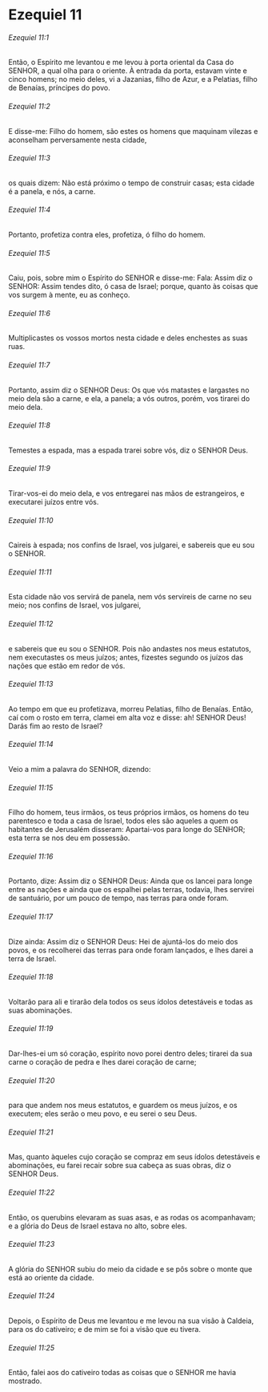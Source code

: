# Ezequiel 11

###### Ezequiel 11:1

Então, o Espírito me levantou e me levou à porta oriental da Casa do SENHOR, a qual olha para o oriente. À entrada da porta, estavam vinte e cinco homens; no meio deles, vi a Jazanias, filho de Azur, e a Pelatias, filho de Benaías, príncipes do povo.

###### Ezequiel 11:2

E disse-me: Filho do homem, são estes os homens que maquinam vilezas e aconselham perversamente nesta cidade,

###### Ezequiel 11:3

os quais dizem: Não está próximo o tempo de construir casas; esta cidade é a panela, e nós, a carne.

###### Ezequiel 11:4

Portanto, profetiza contra eles, profetiza, ó filho do homem.

###### Ezequiel 11:5

Caiu, pois, sobre mim o Espírito do SENHOR e disse-me: Fala: Assim diz o SENHOR: Assim tendes dito, ó casa de Israel; porque, quanto às coisas que vos surgem à mente, eu as conheço.

###### Ezequiel 11:6

Multiplicastes os vossos mortos nesta cidade e deles enchestes as suas ruas.

###### Ezequiel 11:7

Portanto, assim diz o SENHOR Deus: Os que vós matastes e largastes no meio dela são a carne, e ela, a panela; a vós outros, porém, vos tirarei do meio dela.

###### Ezequiel 11:8

Temestes a espada, mas a espada trarei sobre vós, diz o SENHOR Deus.

###### Ezequiel 11:9

Tirar-vos-ei do meio dela, e vos entregarei nas mãos de estrangeiros, e executarei juízos entre vós.

###### Ezequiel 11:10

Caireis à espada; nos confins de Israel, vos julgarei, e sabereis que eu sou o SENHOR.

###### Ezequiel 11:11

Esta cidade não vos servirá de panela, nem vós servireis de carne no seu meio; nos confins de Israel, vos julgarei,

###### Ezequiel 11:12

e sabereis que eu sou o SENHOR. Pois não andastes nos meus estatutos, nem executastes os meus juízos; antes, fizestes segundo os juízos das nações que estão em redor de vós.

###### Ezequiel 11:13

Ao tempo em que eu profetizava, morreu Pelatias, filho de Benaías. Então, caí com o rosto em terra, clamei em alta voz e disse: ah! SENHOR Deus! Darás fim ao resto de Israel?

###### Ezequiel 11:14

Veio a mim a palavra do SENHOR, dizendo:

###### Ezequiel 11:15

Filho do homem, teus irmãos, os teus próprios irmãos, os homens do teu parentesco e toda a casa de Israel, todos eles são aqueles a quem os habitantes de Jerusalém disseram: Apartai-vos para longe do SENHOR; esta terra se nos deu em possessão.

###### Ezequiel 11:16

Portanto, dize: Assim diz o SENHOR Deus: Ainda que os lancei para longe entre as nações e ainda que os espalhei pelas terras, todavia, lhes servirei de santuário, por um pouco de tempo, nas terras para onde foram.

###### Ezequiel 11:17

Dize ainda: Assim diz o SENHOR Deus: Hei de ajuntá-los do meio dos povos, e os recolherei das terras para onde foram lançados, e lhes darei a terra de Israel.

###### Ezequiel 11:18

Voltarão para ali e tirarão dela todos os seus ídolos detestáveis e todas as suas abominações.

###### Ezequiel 11:19

Dar-lhes-ei um só coração, espírito novo porei dentro deles; tirarei da sua carne o coração de pedra e lhes darei coração de carne;

###### Ezequiel 11:20

para que andem nos meus estatutos, e guardem os meus juízos, e os executem; eles serão o meu povo, e eu serei o seu Deus.

###### Ezequiel 11:21

Mas, quanto àqueles cujo coração se compraz em seus ídolos detestáveis e abominações, eu farei recair sobre sua cabeça as suas obras, diz o SENHOR Deus.

###### Ezequiel 11:22

Então, os querubins elevaram as suas asas, e as rodas os acompanhavam; e a glória do Deus de Israel estava no alto, sobre eles.

###### Ezequiel 11:23

A glória do SENHOR subiu do meio da cidade e se pôs sobre o monte que está ao oriente da cidade.

###### Ezequiel 11:24

Depois, o Espírito de Deus me levantou e me levou na sua visão à Caldeia, para os do cativeiro; e de mim se foi a visão que eu tivera.

###### Ezequiel 11:25

Então, falei aos do cativeiro todas as coisas que o SENHOR me havia mostrado.

